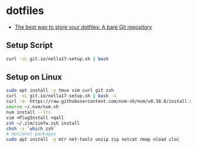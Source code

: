 # dotfiles

- [The best way to store your dotfiles: A bare Git repository](https://www.atlassian.com/git/tutorials/dotfiles)

## Setup Script

```sh
curl -sL git.io/nella17-setup.sh | bash
```

## Setup on Linux

```sh
sudo apt install -y tmux vim curl git zsh
curl -sL git.io/nella17-setup.sh | bash -x
curl -o- https://raw.githubusercontent.com/nvm-sh/nvm/v0.38.0/install.sh | bash
source ~/.nvm/nvm.sh
nvm install --lts
vim +PlugInstall +qall
zsh ~/.zim/zimfw.zsh install
chsh -s `which zsh`
# optional packages
sudo apt install -y mtr net-tools unzip zip netcat nmap nload cloc
```
